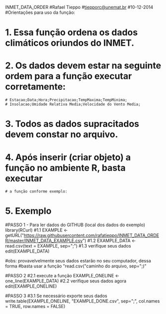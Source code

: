 INMET_DATA_ORDER
                 #Rafael Tieppo
                 #tiepporc@unemat.br
                 #10-12-2014
#Orientações para uso da função:
# 1. Essa função ordena os dados climáticos oriundos do INMET.
# 2. Os dados devem estar na seguinte ordem para a função executar corretamente:
    # Estacao;Data;Hora;Precipitacao;TempMaxima;TempMinima;
    # Insolacao;Umidade Relativa Media;Velocidade do Vento Media;
# 3. Todos as dados supracitados devem constar no arquivo.
# 4. Após inserir (criar objeto) a função no ambiente R, basta executar
    # a função conforme exemplo:
# 5. Exemplo

#PASSO 1 - Para ler dados do GITHUB (local dos dados do exemplo)
library(RCurl)
#1.1
EXAMPLE <-  getURL("https://raw.githubusercontent.com/rafatieppo/INMET_DATA_ORDER/master/INMET_DATA_EXAMPLE.csv")
#1.2
EXAMPLE_DATA <- read.csv(text = EXAMPLE, sep=";")
#1.3 verifique seus dados
edit(EXAMPLE_DATA)
 
#obs: provavelvelmente seus dados estarão no seu computador, dessa forma
      #basta usar a função "read.csv("caminho do arquivo, sep=";)"
        
#PASSO 2
#2.1 execute a função
EXAMPLE_ONELINE <- one_line(EXAMPLE_DATA)
#2.2 verifique seus dados agora
edit(EXAMPLE_ONELINE)

#PASSO 3
#3.1 Se necessário exporte seus dados
write.table(EXAMPLE_ONELINE, "EXAMPLE_DONE.csv", sep=";", col.names = TRUE, row.names = FALSE)
